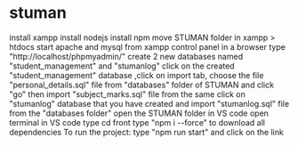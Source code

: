 # stuman

install xampp
install nodejs
install npm
move STUMAN folder in xampp > htdocs
start apache and mysql from xampp control panel
in a browser type "http://localhost/phpmyadmin/"
create 2 new databases named "student_management" and "stumanlog"
click on the created "student_management" database ,click on import tab, choose the file "personal_details.sql" file from "databases" folder of STUMAN and click "go" then import "subject_marks.sql" file from the same
click on "stumanlog" database that you have created and import "stumanlog.sql" file from the "databases folder"
open the STUMAN folder in VS code 
open terminal in VS code 
type cd front
type "npm i --force" to download all dependencies
To run the project: type "npm run start" and click on the link